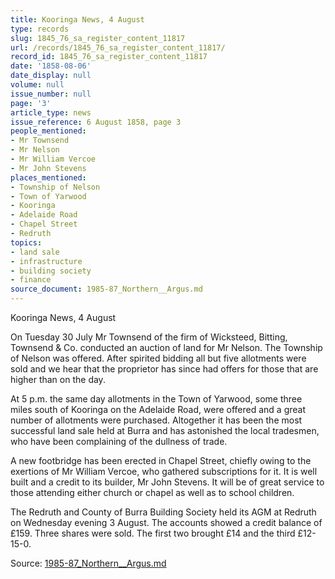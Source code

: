 ```yaml
---
title: Kooringa News, 4 August
type: records
slug: 1845_76_sa_register_content_11817
url: /records/1845_76_sa_register_content_11817/
record_id: 1845_76_sa_register_content_11817
date: '1858-08-06'
date_display: null
volume: null
issue_number: null
page: '3'
article_type: news
issue_reference: 6 August 1858, page 3
people_mentioned:
- Mr Townsend
- Mr Nelson
- Mr William Vercoe
- Mr John Stevens
places_mentioned:
- Township of Nelson
- Town of Yarwood
- Kooringa
- Adelaide Road
- Chapel Street
- Redruth
topics:
- land sale
- infrastructure
- building society
- finance
source_document: 1985-87_Northern__Argus.md
---
```


Kooringa News, 4 August

On Tuesday 30 July Mr Townsend of the firm of Wicksteed, Bitting, Townsend & Co. conducted an auction of land for Mr Nelson.  The Township of Nelson was offered.  After spirited bidding all but five allotments were sold and we hear that the proprietor has since had offers for those that are higher than on the day.

At 5 p.m. the same day allotments in the Town of Yarwood, some three miles south of Kooringa on the Adelaide Road, were offered and a great number of allotments were purchased.  Altogether it has been the most successful land sale held at Burra and has astonished the local tradesmen, who have been complaining of the dullness of trade.

A new footbridge has been erected in Chapel Street, chiefly owing to the exertions of Mr William Vercoe, who gathered subscriptions for it.  It is well built and a credit to its builder, Mr John Stevens.  It will be of great service to those attending either church or chapel as well as to school children.

The Redruth and County of Burra Building Society held its AGM at Redruth on Wednesday evening 3 August.  The accounts showed a credit balance of £159.  Three shares were sold.  The first two brought £14 and the third £12-15-0.

Source: [1985-87_Northern__Argus.md](/downloads/markdown/1985-87_Northern__Argus.md)
